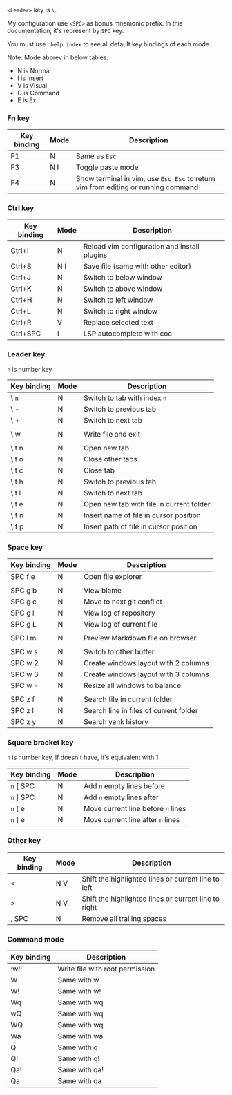 `<Leader>` key is `\`.

My configuration use `<SPC>` as bonus mnemonic prefix. In this documentation, it's represent by `SPC` key.

You must use `:help index` to see all default key bindings of each mode.

Note: Mode abbrev in below tables:
- N is Normal
- I is Insert
- V is Visual
- C is Command
- E is Ex

### Fn key
| Key binding | Mode | Description |
|-------------|------|-------------|
|F1|N|Same as `Esc`|
|F3|N I|Toggle paste mode|
|F4|N|Show terminal in vim, use `Esc Esc` to return vim from editing or running command|

### Ctrl key
| Key binding | Mode | Description |
|-------------|------|-------------|
|Ctrl+I|N|Reload vim configuration and install plugins|
|Ctrl+S|N I|Save file (same with other editor)|
|Ctrl+J|N|Switch to below window|
|Ctrl+K|N|Switch to above window|
|Ctrl+H|N|Switch to left window|
|Ctrl+L|N|Switch to right window|
|Ctrl+R|V|Replace selected text|
|Ctrl+SPC|I|LSP autocomplete with coc|

### Leader key
`n` is number key

| Key binding | Mode | Description |
|-------------|------|-------------|
|\ `n`|N|Switch to tab with index `n`|
|\ -|N|Switch to previous tab|
|\ +|N|Switch to next tab|
|||
|\ w|N|Write file and exit|
|||
|\ t n|N|Open new tab|
|\ t o|N|Close other tabs|
|\ t c|N|Close tab|
|\ t h|N|Switch to previous tab|
|\ t l|N|Switch to next tab|
|\ t e|N|Open new tab with file in current folder|
|\ f n|N|Insert name of file in cursor position|
|\ f p|N|Insert path of file in cursor position|

### Space key
| Key binding | Mode | Description |
|-------------|------|-------------|
|SPC f e|N|Open file explorer|
|||
|SPC g b|N|View blame|
|SPC g c|N|Move to next git conflict|
|SPC g l|N|View log of repository|
|SPC g L|N|View log of current file|
|||
|SPC l m|N|Preview Markdown file on browser|
|||
|SPC w s|N|Switch to other buffer|
|SPC w 2|N|Create windows layout with 2 columns|
|SPC w 3|N|Create windows layout with 3 columns|
|SPC w =|N|Resize all windows to balance|
|||
|SPC z f|N|Search file in current folder|
|SPC z l|N|Search line in files of current folder|
|SPC z y|N|Search yank history|

### Square bracket key
`n` is number key, if doesn't have, it's equivalent with 1

| Key binding | Mode | Description |
|-------------|------|-------------|
|`n` [ SPC|N|Add `n` empty lines before|
|`n` ] SPC|N|Add `n` empty lines after|
|`n` [ e|N|Move current line before `n` lines|
|`n` ] e|N|Move current line after `n` lines|

### Other key
| Key binding | Mode | Description |
|-------------|------|-------------|
|<|N V|Shift the highlighted lines or current line to left|
|>|N V|Shift the highlighted lines or current line to right|
|, SPC|N|Remove all trailing spaces|

### Command mode
| Key binding | Description |
|-------------|-------------|
|:w!!|Write file with root permission|
|W|Same with w|
|W!|Same with w!|
|Wq|Same with wq|
|wQ|Same with wq|
|WQ|Same with wq|
|Wa|Same with wa|
|Q|Same with q|
|Q!|Same with q!|
|Qa!|Same with qa!|
|Qa|Same with qa|
